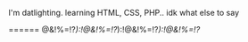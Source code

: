 I'm datlighting. learning HTML, CSS, PHP..
idk what else to say

======
@&!%=!?*):!@&!%=!?*):!@&!%=!?*):!@&!%=!?*
